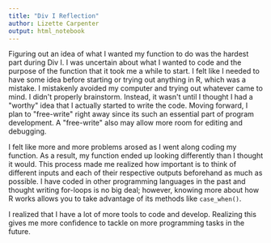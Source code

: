 ```yaml
---
title: "Div I Reflection"
author: Lizette Carpenter 
output: html_notebook
---
```


Figuring out an idea of what I wanted my function to do was the hardest part during Div I. I was uncertain about what I wanted to code and the purpose of the function that it took me a while to start. I felt like I needed to have some idea before starting or trying out anything in R, which was a mistake. I mistakenly avoided my computer and trying out whatever came to mind. I didn't properly brainstorm. Instead, it wasn't until I thought I had a "worthy" idea that I actually started to write the code. Moving forward, I plan to "free-write" right away since its such an essential part of program development. A "free-write" also may allow more room for editing and debugging. 

I felt like more and more problems arosed as I went along coding my function. As a result, my function ended up looking differently than I thought it would. This process made me realized how important is to think of different inputs and each of their respective outputs beforehand as much as possible. I have coded in other programming languages in the past and thought writing for-loops is no big deal; however, knowing more about how R works allows you to take advantage of its methods like `case_when()`. 

I realized that I have a lot of more tools to code and develop. Realizing this gives me more confidence to tackle on more programming tasks in the future.
